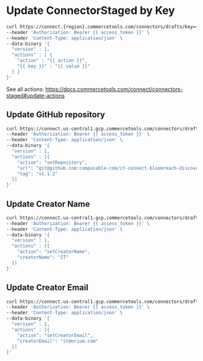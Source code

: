 # Update ConnectorStaged by Key

```bash
curl https://connect.{region}.commercetools.com/connectors/drafts/key={key} -i \
--header 'Authorization: Bearer {{ access_token }}' \
--header 'Content-Type: application/json' \
--data-binary '{
  "version" : 1,
  "actions" : [ {
    "action" : "{{ action }}",
    "{{ key }}" : "{{ value }}"
  } ]
}'
```

See all actions: https://docs.commercetools.com/connect/connectors-staged#update-actions

## Update GitHub repository

```bash
curl https://connect.us-central1.gcp.commercetools.com/connectors/drafts/key=orium-ct-connect-bloomreach-discovery -i \
--header 'Authorization: Bearer {{ access_token }}' \
--header 'Content-Type: application/json' \
--data-binary '{
  "version" : 1,
  "actions" : [{
    "action": "setRepository",
    "url": "git@github.com:composable-com/ct-connect-bloomreach-discovery.git",
    "tag": "v1.1.2"
  }]
}'
```

## Update Creator Name

```bash
curl https://connect.us-central1.gcp.commercetools.com/connectors/drafts/key=orium-ct-connect-bloomreach-discovery -i \
--header 'Authorization: Bearer {{ access_token }}' \
--header 'Content-Type: application/json' \
--data-binary '{
  "version" : 1,
  "actions" : [{
    "action": "setCreatorName",
    "creatorName": "IT"
  }]
}'
```

## Update Creator Email

```bash
curl https://connect.us-central1.gcp.commercetools.com/connectors/drafts/key=orium-ct-connect-bloomreach-discovery -i \
--header 'Authorization: Bearer {{ access_token }}' \
--header 'Content-Type: application/json' \
--data-binary '{
  "version" : 1,
  "actions" : [{
    "action": "setCreatorEmail",
    "creatorEmail": "it@orium.com"
  }]
}'
```
